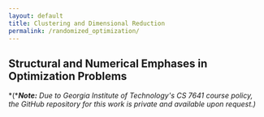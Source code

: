 ```yaml
---
layout: default
title: Clustering and Dimensional Reduction
permalink: /randomized_optimization/
---
```


## Structural and Numerical Emphases in Optimization Problems

*(****Note:*** *Due to Georgia Institute of Technology's CS 7641 course policy, the GitHub repository for this work is private and available upon request.)*